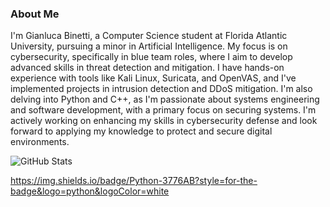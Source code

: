 ### About Me

I'm Gianluca Binetti, a Computer Science student at Florida Atlantic University, pursuing a minor in Artificial Intelligence. My focus is on cybersecurity, specifically in blue team roles, where I aim to develop advanced skills in threat detection and mitigation. I have hands-on experience with tools like Kali Linux, Suricata, and OpenVAS, and I've implemented projects in intrusion detection and DDoS mitigation. I'm also delving into Python and C++, as I'm passionate about systems engineering and software development, with a primary focus on securing systems. I'm actively working on enhancing my skills in cybersecurity defense and look forward to applying my knowledge to protect and secure digital environments.

![GitHub Stats](https://github-readme-stats.vercel.app/api?username=gianlucabinetti&theme=dark&show_icons=true&bg_color=000000&title_color=ffffff&text_color=ffffff&icon_color=ff6b35)

https://img.shields.io/badge/Python-3776AB?style=for-the-badge&logo=python&logoColor=white
